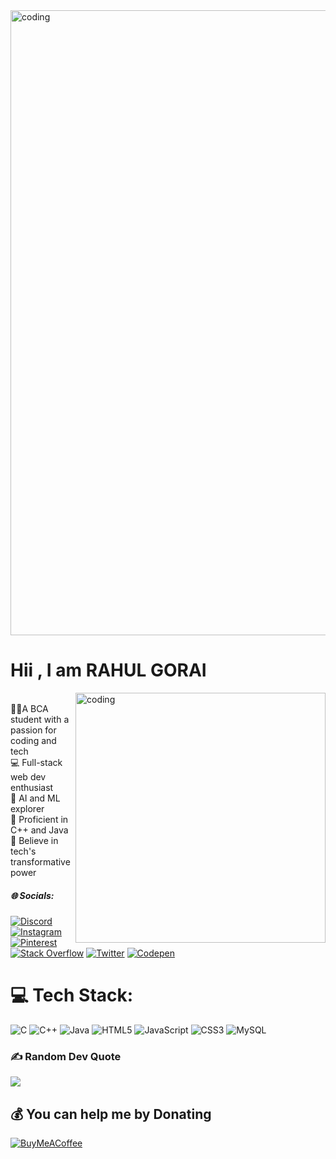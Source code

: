 <img align="centre" alt="coding" width="1000" src="https://logicmojo.com/assets/dist/new_pages/images/js-gif.gif">
<h1>Hii , I am RAHUL GORAI</h1>
<img align="right" alt="coding" width="400" src="https://cdn.dribbble.com/users/1162077/screenshots/3848914/media/7ed7d5ca074b48b328150e5a231e8d1f.gif">
<br>👨‍💻A BCA student with a passion for coding and tech<br>💻 Full-stack web dev enthusiast<br>🤖 AI and ML explorer<br>🚀 Proficient in C++ and Java<br>🌟 Believe in tech's transformative power


##### 🌐 Socials:
[![Discord](https://img.shields.io/badge/Discord-%237289DA.svg?logo=discord&logoColor=white)](https://discord.gg/r4hul07) [![Instagram](https://img.shields.io/badge/Instagram-%23E4405F.svg?logo=Instagram&logoColor=white)](https://instagram.com/r4hul.exe) [![Pinterest](https://img.shields.io/badge/Pinterest-%23E60023.svg?logo=Pinterest&logoColor=white)](https://pinterest.com/rahulgorai7739) [![Stack Overflow](https://img.shields.io/badge/-Stackoverflow-FE7A16?logo=stack-overflow&logoColor=white)](https://stackoverflow.com/users/22759786) [![Twitter](https://img.shields.io/badge/Twitter-%231DA1F2.svg?logo=Twitter&logoColor=white)](https://twitter.com/r4hul73) [![Codepen](https://img.shields.io/badge/Codepen-000000?style=for-the-badge&logo=codepen&logoColor=white)](https://codepen.io/r4hul07)

# 💻 Tech Stack:
![C](https://img.shields.io/badge/c-%2300599C.svg?style=for-the-badge&logo=c&logoColor=white) ![C++](https://img.shields.io/badge/c++-%2300599C.svg?style=for-the-badge&logo=c%2B%2B&logoColor=white) ![Java](https://img.shields.io/badge/java-%23ED8B00.svg?style=for-the-badge&logo=openjdk&logoColor=white) ![HTML5](https://img.shields.io/badge/html5-%23E34F26.svg?style=for-the-badge&logo=html5&logoColor=white) ![JavaScript](https://img.shields.io/badge/javascript-%23323330.svg?style=for-the-badge&logo=javascript&logoColor=%23F7DF1E) ![CSS3](https://img.shields.io/badge/css3-%231572B6.svg?style=for-the-badge&logo=css3&logoColor=white) ![MySQL](https://img.shields.io/badge/mysql-%2300000f.svg?style=for-the-badge&logo=mysql&logoColor=white)

### ✍️ Random Dev Quote
![](https://quotes-github-readme.vercel.app/api?type=horizontal&theme=radical)


  ## 💰 You can help me by Donating
  [![BuyMeACoffee](https://img.shields.io/badge/Buy%20Me%20a%20Coffee-ffdd00?style=for-the-badge&logo=buy-me-a-coffee&logoColor=black)](https://buymeacoffee.com/rahulgoraiu) 

